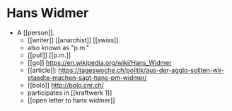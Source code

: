 # Hans Widmer

- A [[person]].
	- [[writer]] [[anarchist]] [[swiss]].
	- also known as "p.m."
	- [[pull]] [[p.m.]]
	- [[go]] https://en.wikipedia.org/wiki/Hans_Widmer
	- [[article]]: https://tageswoche.ch/politik/aus-der-agglo-sollten-wir-staedte-machen-sagt-hans-pm-widmer/
	- [[bolo]] http://bolo.cnr.ch/
	- participates in [[kraftwerk 1]]
  - [[open letter to hans widmer]]

